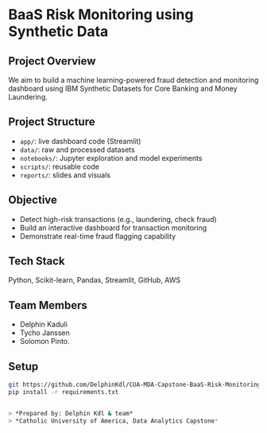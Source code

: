 # BaaS Risk Monitoring using Synthetic Data

## Project Overview
We aim to build a machine learning-powered fraud detection and monitoring dashboard using IBM Synthetic Datasets for Core Banking and Money Laundering.

## Project Structure
- `app/`: live dashboard code (Streamlit)
- `data/`: raw and processed datasets
- `notebooks/`: Jupyter exploration and model experiments
- `scripts/`: reusable code
- `reports/`: slides and visuals

## Objective
- Detect high-risk transactions (e.g., laundering, check fraud)
- Build an interactive dashboard for transaction monitoring
- Demonstrate real-time fraud flagging capability

## Tech Stack
Python, Scikit-learn, Pandas, Streamlit, GitHub, AWS

##  Team Members
- Delphin Kaduli
- Tycho Janssen 
- Solomon Pinto.

## Setup
```bash
git https://github.com/DelphinKdl/CUA-MDA-Capstone-BaaS-Risk-Monitoring.git
pip install -r requirements.txt


> *Prepared by: Delphin Kdl & team*
> *Catholic University of America, Data Analytics Capstone*
